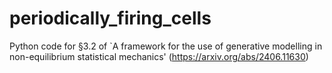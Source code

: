 # periodically_firing_cells
Python code for §3.2 of `A framework for the use of generative modelling in non-equilibrium statistical mechanics' (https://arxiv.org/abs/2406.11630)
